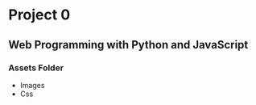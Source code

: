 # Project 0

## Web Programming with Python and JavaScript

### Assets Folder
<ul>
<li> Images </li>
<li> Css </li>
</ul>
